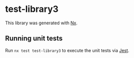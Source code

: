 # test-library3

This library was generated with [Nx](https://nx.dev).

## Running unit tests

Run `nx test test-library3` to execute the unit tests via [Jest](https://jestjs.io).
